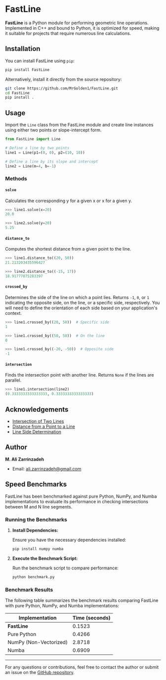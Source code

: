 # FastLine

**FastLine** is a Python module for performing geometric line operations. Implemented in C++ and bound to Python, it is optimized for speed, making it suitable for projects that require numerous line calculations.

## Installation

You can install FastLine using `pip`:

```bash
pip install FastLine
```

Alternatively, install it directly from the source repository:

```bash
git clone https://github.com/MrGolden1/FastLine.git
cd FastLine
pip install .
```

## Usage

Import the `Line` class from the FastLine module and create line instances using either two points or slope-intercept form.

```python
from FastLine import Line

# Define a line by two points
line1 = Line(p1=(0, 0), p2=(10, 10))

# Define a line by its slope and intercept
line2 = Line(m=4, b=-1)
```

### Methods

#### `solve`

Calculates the corresponding y for a given x or x for a given y.

```python
>>> line1.solve(x=20)
20.0

>>> line2.solve(y=20)
5.25
```

#### `distance_to`

Computes the shortest distance from a given point to the line.

```python
>>> line1.distance_to((20, 50))
21.213203435596427

>>> line2.distance_to((-15, 17))
18.91777875283397
```

#### `crossed_by`

Determines the side of the line on which a point lies. Returns `-1`, `0`, or `1` indicating the opposite side, on the line, or a specific side, respectively. You will need to define the orientation of each side based on your application's context.

```python
>>> line1.crossed_by((20, 50))  # Specific side
1

>>> line1.crossed_by((50, 50))  # On the line
0

>>> line1.crossed_by((-20, -50))  # Opposite side
-1
```

#### `intersection`

Finds the intersection point with another line. Returns `None` if the lines are parallel.

```python
>>> line1.intersection(line2)
(0.3333333333333333, 0.3333333333333333)
```

## Acknowledgements

- [Intersection of Two Lines](https://stackoverflow.com/a/3838398/10220190)
- [Distance from a Point to a Line](https://stackoverflow.com/a/39840218/10220190)
- [Line Side Determination](https://stackoverflow.com/a/20679579/10220190)

## Author

**M. Ali Zarrinzadeh**

- Email: [ali.zarrinzadeh@gmail.com](mailto:ali.zarrinzadeh@gmail.com)

## Speed Benchmarks

FastLine has been benchmarked against pure Python, NumPy, and Numba implementations to evaluate its performance in checking intersections between M and N line segments.

### Running the Benchmarks

1. **Install Dependencies:**

    Ensure you have the necessary dependencies installed:

    ```bash
    pip install numpy numba
    ```

2. **Execute the Benchmark Script:**

    Run the benchmark script to compare performance:

    ```bash
    python benchmark.py
    ```

### Benchmark Results

The following table summarizes the benchmark results comparing FastLine with pure Python, NumPy, and Numba implementations:

| Implementation                     | Time (seconds) |
|------------------------------------|----------------|
| **FastLine**                       | 0.1523         |
| Pure Python                        | 0.4266         |
| NumPy (Non-Vectorized)              | 2.8718         |
| Numba                              | 0.6909         |

---

For any questions or contributions, feel free to contact the author or submit an issue on the [GitHub repository](https://github.com/MrGolden1/FastLine).